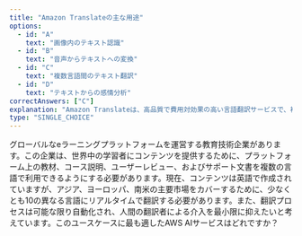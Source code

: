 ```yaml
---
title: "Amazon Translateの主な用途"
options:
  - id: "A"
    text: "画像内のテキスト認識"
  - id: "B"
    text: "音声からテキストへの変換"
  - id: "C"
    text: "複数言語間のテキスト翻訳"
  - id: "D"
    text: "テキストからの感情分析"
correctAnswers: ["C"]
explanation: "Amazon Translateは、高品質で費用対効果の高い言語翻訳サービスで、複数言語間のテキスト翻訳を提供します。ウェブサイトやアプリケーションのコンテンツを様々な言語に翻訳するために使用されます。画像内のテキスト認識はAmazon Textract、音声からテキストへの変換はAmazon Transcribe、テキストからの感情分析はAmazon Comprehendの機能です。"
type: "SINGLE_CHOICE"
---
```


グローバルなeラーニングプラットフォームを運営する教育技術企業があります。この企業は、世界中の学習者にコンテンツを提供するために、プラットフォーム上の教材、コース説明、ユーザーレビュー、およびサポート文書を複数の言語で利用できるようにする必要があります。現在、コンテンツは英語で作成されていますが、アジア、ヨーロッパ、南米の主要市場をカバーするために、少なくとも10の異なる言語にリアルタイムで翻訳する必要があります。また、翻訳プロセスは可能な限り自動化され、人間の翻訳者による介入を最小限に抑えたいと考えています。このユースケースに最も適したAWS AIサービスはどれですか？